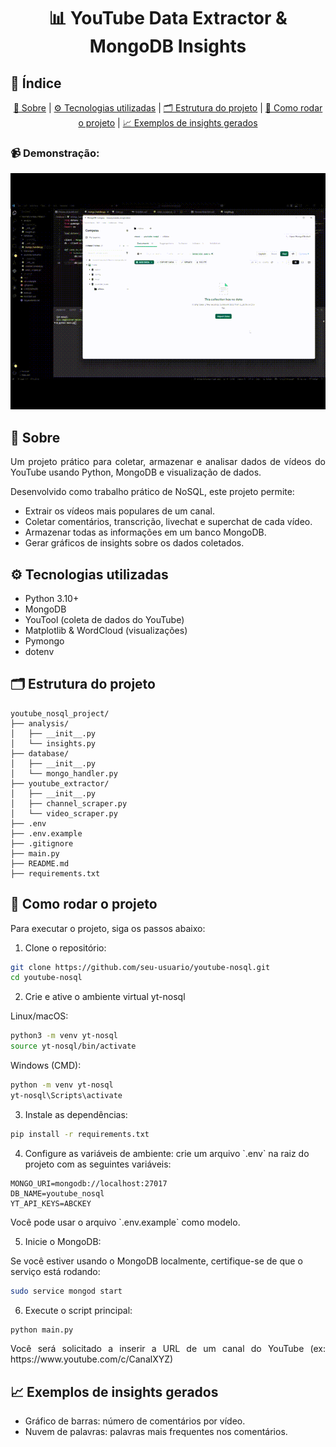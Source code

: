 <h1 align="center">📊 YouTube Data Extractor & MongoDB Insights</h1>

<h2>📎 Índice</h2>
<p align="center">
    <a href="#about">🤔 Sobre</a> | 
    <a href="#tech">⚙️ Tecnologias utilizadas</a> | 
    <a href="#struct">🗂 Estrutura do projeto</a> | 
    <a href="#run">🚀 Como rodar o projeto</a> | 
    <a href="#insights">📈 Exemplos de insights gerados</a>
</p>

<h3>📹 Demonstração:</h3>

![Demo](/assets/youtools-proj.gif)

<h2 id="about">🤔 Sobre</h2>

<p align="justify">Um projeto prático para coletar, armazenar e analisar dados de vídeos do YouTube usando Python, MongoDB e visualização de dados.</p>

<p align="justify">Desenvolvido como trabalho prático de NoSQL, este projeto permite:</p>
<ul>
  <li>Extrair os vídeos mais populares de um canal.</li>
  <li>Coletar comentários, transcrição, livechat e superchat de cada vídeo.</li>
  <li>Armazenar todas as informações em um banco MongoDB.</li>
  <li>Gerar gráficos de insights sobre os dados coletados.</li>
</ul>

<h2 id="tech">⚙️ Tecnologias utilizadas</h2> 
<ul>
    <li>Python 3.10+</li>
    <li>MongoDB</li>
    <li>YouTool (coleta de dados do YouTube)</li>
    <li>Matplotlib & WordCloud (visualizações)</li>
    <li>Pymongo</li>
    <li>dotenv</li>
</ul>

<h2 id="struct">🗂 Estrutura do projeto</h2>

```
youtube_nosql_project/
├── analysis/
│   ├── __init__.py
│   └── insights.py
├── database/
│   ├── __init__.py
│   └── mongo_handler.py
├── youtube_extractor/
│   ├── __init__.py
│   ├── channel_scraper.py
│   └── video_scraper.py
├── .env
├── .env.example
├── .gitignore
├── main.py
├── README.md
├── requirements.txt
```

<h2 id="run">🚀 Como rodar o projeto</h2>

<p>Para executar o projeto, siga os passos abaixo:</p>

<ol>
    <li>Clone o repositório:</li>
</ol>

```bash
git clone https://github.com/seu-usuario/youtube-nosql.git
cd youtube-nosql
```

<ol start="2">
    <li>Crie e ative o ambiente virtual yt-nosql</li>
</ol>

Linux/macOS:

```bash
python3 -m venv yt-nosql
source yt-nosql/bin/activate
```

Windows (CMD):

```bash
python -m venv yt-nosql
yt-nosql\Scripts\activate
```

<ol start="3">
    <li>Instale as dependências:</li>
</ol>

```bash
pip install -r requirements.txt
```

<ol start="4">
    <li>Configure as variáveis de ambiente: crie um arquivo `.env` na raiz do projeto com as seguintes variáveis:
</ol>

```plaintext
MONGO_URI=mongodb://localhost:27017
DB_NAME=youtube_nosql
YT_API_KEYS=ABCKEY
```

<p>Você pode usar o arquivo `.env.example` como modelo.</p>

<ol start="5">
    <li>Inicie o MongoDB:</li>
</ol>
<p>Se você estiver usando o MongoDB localmente, certifique-se de que o serviço está rodando:</p>

```bash
sudo service mongod start
```

<ol start="6">
    <li>Execute o script principal:</li>
</ol>

```bash
python main.py
```

<p align="justify">Você será solicitado a inserir a URL de um canal do YouTube (ex: https://www.youtube.com/c/CanalXYZ)</p>

<h2 id="insights">📈 Exemplos de insights gerados</h2>

<ul>
    <li>Gráfico de barras: número de comentários por vídeo.</li>
    <li>Nuvem de palavras: palavras mais frequentes nos comentários.</li>
</ul>
